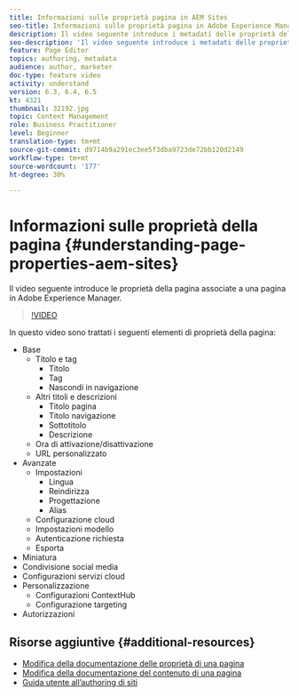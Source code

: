 ```yaml
---
title: Informazioni sulle proprietà pagina in AEM Sites
seo-title: Informazioni sulle proprietà pagina in Adobe Experience Manager Sites
description: Il video seguente introduce i metadati delle proprietà della pagina associati a una pagina in Adobe Experience Manager.
seo-description: 'Il video seguente introduce i metadati delle proprietà della pagina associati a una pagina in Adobe Experience Manager. '
feature: Page Editor
topics: authoring, metadata
audience: author, marketer
doc-type: feature video
activity: understand
version: 6.3, 6.4, 6.5
kt: 4321
thumbnail: 32192.jpg
topic: Content Management
role: Business Practitioner
level: Beginner
translation-type: tm+mt
source-git-commit: d9714b9a291ec3ee5f3dba9723de72bb120d2149
workflow-type: tm+mt
source-wordcount: '177'
ht-degree: 30%

---
```



# Informazioni sulle proprietà della pagina {#understanding-page-properties-aem-sites}

Il video seguente introduce le proprietà della pagina associate a una pagina in Adobe Experience Manager.

>[!VIDEO](https://video.tv.adobe.com/v/32192?quality=12&learn=on)

In questo video sono trattati i seguenti elementi di proprietà della pagina:

* Base
   * Titolo e tag
      * Titolo
      * Tag
      * Nascondi in navigazione
   * Altri titoli e descrizioni
      * Titolo pagina
      * Titolo navigazione
      * Sottotitolo
      * Descrizione
   * Ora di attivazione/disattivazione
   * URL personalizzato
* Avanzate 
   * Impostazioni
      * Lingua
      * Reindirizza
      * Progettazione
      * Alias
   * Configurazione cloud
   * Impostazioni modello
   * Autenticazione richiesta
   * Esporta
* Miniatura 
* Condivisione social media
* Configurazioni servizi cloud
* Personalizzazione
   * Configurazioni ContextHub
   * Configurazione targeting
* Autorizzazioni

## Risorse aggiuntive {#additional-resources}

* [Modifica della documentazione delle proprietà di una pagina](https://docs.adobe.com/content/help/en/experience-manager-65/authoring/authoring/editing-page-properties.html)
* [Modifica della documentazione del contenuto di una pagina](https://docs.adobe.com/content/help/en/experience-manager-65/authoring/authoring/editing-content.html)
* [Guida utente all’authoring di siti](https://docs.adobe.com/content/help/en/experience-manager-65/authoring/home.html?topic=/experience-manager/6-5/sites/authoring/morehelp/page-authoring.ug.js)
